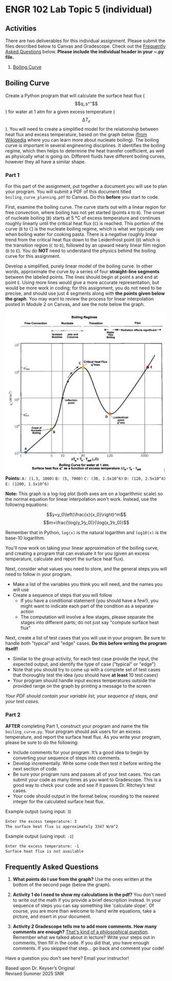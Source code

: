 # ENGR 102 Lab Topic 5 (individual)

## Activities
There are two deliverables for this individual assignment. Please submit the files described below to Canvas and Gradescope. Check out the [Frequently Asked Questions](#frequently-asked-questions) below. **Please include the individual header in your ~.py file.**

1. [Boiling Curve](#boiling-curve)

## Boiling Curve
Create a Python program that will calculate the surface heat flux ($$q_s^"$$) for water at 1 atm for a given excess temperature ($$∆T_e$$). You will need to create a simplified model for the relationship between heat flux and excess temperature, based on the graph below ([from Wikipedia](https://en.wikipedia.org/wiki/Nucleate_boiling) where you can learn more about nucleate boiling). The boiling curve is important in several engineering disciplines. It identifies the boiling regime, which then helps to determine the heat transfer coefficient, as well as physically what is going on. Different fluids have different boiling curves, however they all have a similar shape.

### Part 1
For this part of the assignment, put together a document you will use to plan your program. You will submit a PDF of this document titled `boiling_curve_planning.pdf` to Canvas. Do this **before** you start to code.

First, examine the boiling curve. The curve starts out with a linear region for free convection, where boiling has not yet started (points `A` to `B`). The onset of nucleate boiling (`B`) starts at 5 °C of excess temperature and continues roughly linearly until the critical heat flux (`C`) is reached. This portion of the curve (`B` to `C`) is the nucleate boiling regime, which is what we typically see when boiling water for cooking pasta. There is a negative roughly linear trend from the critical heat flux down to the Leidenfrost point (`D`) which is the transition region (`C` to `D`), followed by an upward nearly linear film region (`D` to `E`). You do **NOT** need to understand the physics behind the boiling curve for this assignment. 

Develop a simplified, purely linear model of the boiling curve. In other words, approximate the curve by a series of four **straight-line segments** between the labeled points. The lines should begin at point `A` and end at point `E`. Using more lines would give a more accurate representation, but would be more work in coding; for this assignment, you do not need to be precise, and should use just 4 segments along with **the points given below the graph**. You may want to review the process for linear interpolation posted in Module 2 on Canvas, and see the note below the graph.

![Boiling Curve](lab_5_individual_boiling_curve.png)
**Points:**  `A: (1.3, 1000)`  `B: (5, 7000)`  `C: (30, 1.5x10^6)`  `D: (120, 2.5x10^4)`  `E: (1200, 1.5x10^6)`

**Note:** This graph is a log-log plot (both axes are on a logarithmic scale) so the normal equation for linear interpolation won't work. Instead, use the following equations:

$$y=y_0\left(\frac{x}{x_0}\right)^m$$
$$m=\frac{\log⁡(y_1⁄y_0)}{\log⁡(x_1⁄x_0)}$$

Remember that in Python, `log(x)` is the natural logarithm and `log10(x)` is the base-10 logarithm.

You'll now work on taking your linear approximation of the boiling curve, and creating a program that can evaluate it for you (given an excess temperature, calculate and report the surface heat flux). 

Next, consider what values you need to store, and the general steps you will need to follow in your program. 
- Make a list of the variables you think you will need, and the names you will use
- Create a sequence of steps that you will follow 
  - If you have a conditional statement (you should have a few!), you might want to indicate each part of the condition as a separate action
  - The computation will involve a few stages, please separate the stages into different parts; do not just say "compute surface heat flux"

Next, create a list of test cases that you will use in your program. Be sure to handle both "typical" and "edge" cases. **Do this before writing the program itself!**
- Similar to the group activity, for each test case provide the input, the expected output, and identify the type of case ("typical" or "edge")
- Note that you should try to come up with a complete set of test cases that thoroughly test the idea (you should have **at least** 10 test cases)
- Your program should handle input excess temperatures outside the provided range on the graph by printing a message to the screen
 
*Your PDF should contain your variable list, your sequence of steps, and your test cases.*

### Part 2
**AFTER** completing Part 1, construct your program and name the file `boiling_curve.py`. Your program should ask users for an excess temperature, and report the surface heat flux. As you write your program, please be sure to do the following: 
- Include comments for your program. It’s a good idea to begin by converting your sequence of steps into comments. 
- Develop incrementally. Write some code then test it before writing the next section of code.   
- Be sure your program runs and passes all of your test cases. You can submit your code as many times as you want to Gradescope. This is a good way to check your code and see if it passes Dr. Ritchey’s test cases.
- Your code should output in the format below, rounding to the nearest integer for the calculated surface heat flux.

Example output (using input: `3`)
```
Enter the excess temperature: 3
The surface heat flux is approximately 3347 W/m^2
```
Example output (using input: `-1`)
```
Enter the excess temperature: -1
Surface heat flux is not available
```


## Frequently Asked Questions
1. **What points do I use from the graph?** Use the ones written at the bottom of the second page (below the graph).

2. **Activity 1 do I need to show my calculations in the pdf?** You don't need to write out the math if you provide a brief description instead. In your sequence of steps you can say something like 'calculate slope'. Of course, you are more than welcome to hand write equations, take a picture, and insert in your document.

3. **Activity 2 Gradescope tells me to add more comments. How many comments are enough?** [That's kind of a philosophical question](The_Commento.pdf). Remember what we talked about in lecture? Write your steps out in comments, then fill in the code. If you did that, you have enough comments. If you skipped that step... go back and comment your code!

Have a question you don't see here? Email your instructor!

Based upon Dr. Keyser’s Original<br/>
Revised Summer 2025 SNR
